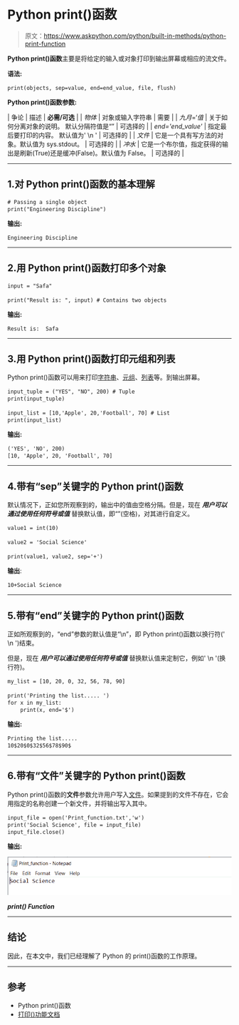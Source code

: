 # Python print()函数

> 原文：<https://www.askpython.com/python/built-in-methods/python-print-function>

**Python print()函数**主要是将给定的输入或对象打印到输出屏幕或相应的流文件。

**语法:**

```
print(objects, sep=value, end=end_value, file, flush)
```

**Python print()函数参数:**

| 争论 | 描述 | **必需/可选** |
| *物体* | 对象或输入字符串 | 需要 |
| *九月*=‘*值* | 关于如何分离对象的说明。
默认分隔符值是“” | 可选择的 |
| *end='end_value'* | 指定最后要打印的内容。
默认值为' \n ' | 可选择的 |
| *文件* | 它是一个具有写方法的对象。默认值为 sys.stdout。 | 可选择的 |
| *冲水* | 它是一个布尔值，指定获得的输出是刷新(True)还是缓冲(False)。默认值为 False。 | 可选择的 |

* * *

## 1.对 Python print()函数的基本理解

```
# Passing a single object
print("Engineering Discipline") 

```

**输出:**

```
Engineering Discipline
```

* * *

## 2.用 Python print()函数打印多个对象

```
input = "Safa"

print("Result is: ", input) # Contains two objects

```

**输出:**

```
Result is:  Safa
```

* * *

## 3.用 Python print()函数打印元组和列表

Python print()函数可以用来打印[字符串](https://www.askpython.com/python/string/python-string-functions)、[元组](https://www.askpython.com/python/tuple/python-tuple)、[列表](https://www.askpython.com/python/list/python-list)等。到输出屏幕。

```
input_tuple = ("YES", "NO", 200) # Tuple
print(input_tuple)

input_list = [10,'Apple', 20,'Football', 70] # List
print(input_list) 

```

**输出:**

```
('YES', 'NO', 200)
[10, 'Apple', 20, 'Football', 70]
```

* * *

## 4.带有“sep”关键字的 Python print()函数

默认情况下，正如您所观察到的，输出中的值由空格分隔。但是，现在 ***用户可以通过使用任何符号或值*** 替换默认值，即“”(空格)，对其进行自定义。

```
value1 = int(10)

value2 = 'Social Science'

print(value1, value2, sep='+')

```

**输出**:

```
10+Social Science
```

* * *

## 5.带有“end”关键字的 Python print()函数

正如所观察到的，“end”参数的默认值是“\n”，即 Python print()函数以换行符(' \n ')结束。

但是，现在 ***用户可以通过使用任何符号或值*** 替换默认值来定制它，例如' \n '(换行符)。

```
my_list = [10, 20, 0, 32, 56, 78, 90]

print('Printing the list..... ')
for x in my_list:
    print(x, end='$')

```

**输出:**

```
Printing the list..... 
10$20$0$32$56$78$90$
```

* * *

## 6.带有“文件”关键字的 Python print()函数

Python print()函数的**文件**参数允许用户写入[文件](https://www.askpython.com/python/python-file-handling)。如果提到的文件不存在，它会用指定的名称创建一个新文件，并将输出写入其中。

```
input_file = open('Print_function.txt','w')
print('Social Science', file = input_file)
input_file.close()

```

**输出:**

![Print Function](img/74c4c6220362ce6abec833b22a4949b9.png)

***print() Function***

* * *

## 结论

因此，在本文中，我们已经理解了 Python 的 print()函数的工作原理。

* * *

## 参考

*   Python print()函数
*   [打印()功能文档](https://docs.python.org/3/tutorial/inputoutput.html)